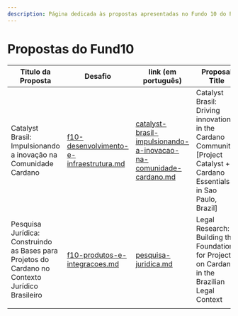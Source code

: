 ```yaml
---
description: Página dedicada às propostas apresentadas no Fundo 10 do Project Catalyst.
---
```


# Propostas do Fund10

<table data-view="cards"><thead><tr><th>Titulo da Proposta</th><th>Desafio</th><th>link (em português)</th><th>Proposal Title</th><th data-hidden data-card-cover data-type="files"></th></tr></thead><tbody><tr><td>Catalyst Brasil: Impulsionando a inovação na Comunidade Cardano</td><td><a data-mention href="../apresentacoes/categorias-do-fund-10/f10-desenvolvimento-e-infraestrutura.md">f10-desenvolvimento-e-infraestrutura.md</a></td><td><a data-mention href="catalyst-brasil-impulsionando-a-inovacao-na-comunidade-cardano.md">catalyst-brasil-impulsionando-a-inovacao-na-comunidade-cardano.md</a></td><td>Catalyst Brasil: Driving innovation in the Cardano Community [Project Catalyst + Cardano Essentials in Sao Paulo, Brazil]</td><td><a href="../../.gitbook/assets/proposal-thumb.png">proposal-thumb.png</a></td></tr><tr><td>Pesquisa Jurídica: Construindo as Bases para Projetos do Cardano no Contexto Jurídico Brasileiro</td><td><a data-mention href="../apresentacoes/categorias-do-fund-10/f10-produtos-e-integracoes.md">f10-produtos-e-integracoes.md</a></td><td><a data-mention href="pesquisa-juridica.md">pesquisa-juridica.md</a></td><td>Legal Research: Building the Foundations for Projects on Cardano in the Brazilian Legal Context</td><td><a href="../../.gitbook/assets/image (1).png">image (1).png</a></td></tr><tr><td></td><td></td><td></td><td></td><td></td></tr></tbody></table>
